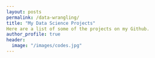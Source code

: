 ```yaml
---
layout: posts
permalink: /data-wrangling/
title: "My Data Science Projects"
Here are a list of some of the projects on my Github.
author_profile: true
header:
  image: "/images/codes.jpg"
---
```




